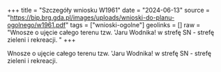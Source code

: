+++
title = "Szczegóły wniosku W1961"
date = "2024-06-13"
source = "https://bip.brg.gda.pl/images/uploads/wnioski-do-planu-ogolnego/w1961.pdf"
tags = ["wnioski-ogolne"]
geolinks = []
raw = "Wnosze o ujęcie całego terenu tzw. 'Jaru Wodnika! w strefę SN - strefę zieleni i rekreacji. "
+++

Wnosze o ujęcie całego terenu tzw. 'Jaru Wodnika! w strefę SN - strefę zieleni i
rekreacji.



